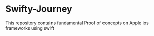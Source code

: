 # Swifty-Journey
This repository contains fundamental Proof of concepts on Apple ios frameworks using swift
